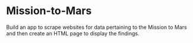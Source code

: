 # Mission-to-Mars
Build an app to scrape websites for data pertaining to the Mission to Mars and then create an HTML page to display the findings.
